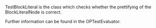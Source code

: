 TestBlockLiteral is the class which checks whether the prettifying of the BlockLiteralNode is correct.

Further information can be found in the OPTestEvaluator.